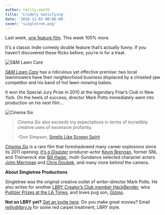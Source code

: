 ```yaml
---
author: reilly-smith
title: 'Crudely Satisfying'
date: '2016-11-03 00:06:00'
cover: 'singletree.png'
---
```

Last week, [one feature film](https://lbry.io/news/bellflower-movie). This week 100% more.

It's a classic indie comedy double feature that’s actually funny. If you haven’t discovered these flicks before, you’re in for a treat.

![S&M Lawn Care](/img/news/singletree-inline1.jpg)

[*S&M Lawn Care*](https://open.lbry.io/smlawncare) has a ridiculous yet effective premise: two local lawnmowers have their neighborhood business displaced by a chiseled-jaw competitor and his band of hot lawn-mowing babes.

It won the Special Jury Prize in 2010 at the legendary Friar’s Club in New York. On the heels of success, director Mark Potts immediately went into production on his next film...

![Cinema Six](/img/news/singletree-inline3.jpg)

> *Cinema Six* also exceeds my expectations in terms of incredibly creative uses of excessive profanity.

> -Don Simpson, [Smells Like Screen Spirit](http://smellslikescreenspirit.com/2012/04/cinema-six-review/)

[*Cinema Six*](https://open.lbry.io/cinemasix) is a rare film that foreshadowed many career explosions since its 2011 opening: [*It’s a Disaster*](https://open.lbry.io/itsadisaster) producer-actor [Kevin Brennan](http://www.imdb.com/name/nm1059821/), former SNL and *Trainwreck* star [Bill Hader](http://newsok.com/article/5388514), multi-Sundance selected character actors [John Merriman](http://www.imdb.com/name/nm1332470/) and [Chris Doubek](http://www.imdb.com/name/nm1953775/), and many more behind the camera.

**About Singletree Productions**

Singletree was the original creative outlet of writer-director Mark Potts. He also writes for another [LBRY Creator’s Club member HeckBender](https://lbry.io/news/heckbender-charney-on-lbry), wins [Pulitzer Prizes at the LA Times](http://www.latimes.com/local/california/la-me-2016-pultizer-20160418-snap-htmlstory.html), and loves pug son, [Gizmo](http://uproxx.com/filmdrunk/behind-the-viral-image-pug-man-tells-the-story-behind-his-high-level-dog-troll/).

**Not on LBRY yet?** [Get an invite here](https://lbry.io/get). Do you make great movies? Email [reilly@lbry.io](mailto:reilly@lbry.io) for some red carpet treatment, LBRY style.
